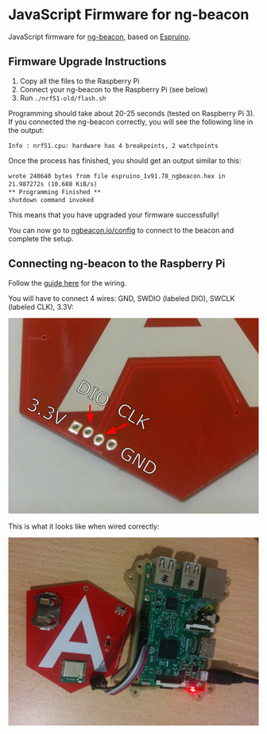 # JavaScript Firmware for ng-beacon

JavaScript firmware for [ng-beacon](https://ngbeacon.io), based on [Espruino](https://espruino.com).

## Firmware Upgrade Instructions
1. Copy all the files to the Raspberry Pi
2. Connect your ng-beacon to the Raspberry Pi (see below)
3. Run `./nrf51-old/flash.sh` 

Programming should take about 20-25 seconds (tested on Raspberry Pi 3). If you connected the ng-beacon correctly, you will see 
the following line in the output:

    Info : nrf51.cpu: hardware has 4 breakpoints, 2 watchpoints

Once the process has finished, you should get an output similar to this:

    wrote 240640 bytes from file espruino_1v91.78_ngbeacon.hex in 21.987272s (10.688 KiB/s)
    ** Programming Finished **
    shutdown command invoked

This means that you have upgraded your firmware successfully!

You can now go to [ngbeacon.io/config](https://ngbeacon.io/config) to connect to the beacon and complete the setup.

## Connecting ng-beacon to the Raspberry Pi

Follow the [guide here](https://learn.adafruit.com/programming-microcontrollers-using-openocd-on-raspberry-pi?view=all#wire-up-the-target-to-swd) for the wiring.

You will have to connect 4 wires: GND, SWDIO (labeled DIO), SWCLK (labeled CLK), 3.3V:

![Connecting to ng-beacon](assets/pins.png)

This is what it looks like when wired correctly:

![ng-beacon and Raspberry Pi](assets/connection.jpg)
